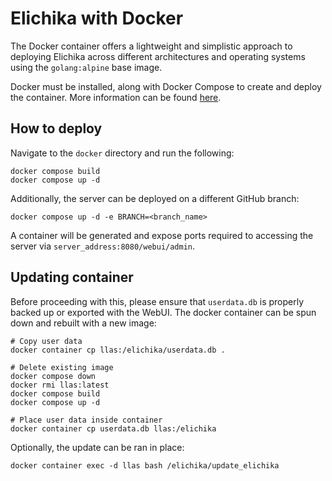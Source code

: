 # Elichika with Docker
The Docker container offers a lightweight and simplistic approach to deploying Elichika across different architectures and operating systems using the `golang:alpine` base image.

Docker must be installed, along with Docker Compose to create and deploy the container. More information can be found [here](https://docs.docker.com/engine/install/).

## How to deploy
Navigate to the `docker` directory and run the following:
```
docker compose build
docker compose up -d
```

Additionally, the server can be deployed on a different GitHub branch:
```
docker compose up -d -e BRANCH=<branch_name>
```

A container will be generated and expose ports required to accessing the server via `server_address:8080/webui/admin`.

## Updating container
Before proceeding with this, please ensure that `userdata.db` is properly backed up or exported with the WebUI. The docker container can be spun down and rebuilt with a new image:
```
# Copy user data
docker container cp llas:/elichika/userdata.db .

# Delete existing image
docker compose down
docker rmi llas:latest
docker compose build
docker compose up -d

# Place user data inside container
docker container cp userdata.db llas:/elichika
```

Optionally, the update can be ran in place:
```
docker container exec -d llas bash /elichika/update_elichika
```

